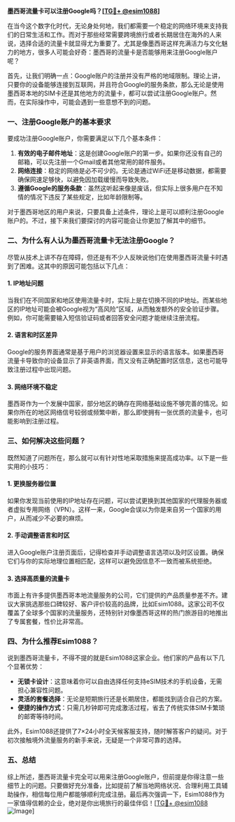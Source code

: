 **墨西哥流量卡可以注册Google吗？[[TG💪+ @esim1088](https://t.me/s/esim1088)]**

在当今这个数字化时代，无论身处何地，我们都需要一个稳定的网络环境来支持我们的日常生活和工作。而对于那些经常需要跨境旅行或者长期居住在海外的人来说，选择合适的流量卡就显得尤为重要了。尤其是像墨西哥这样充满活力与文化魅力的地方，很多人可能会好奇：墨西哥的流量卡是否能够用来注册Google账户呢？

首先，让我们明确一点：Google账户的注册并没有严格的地域限制。理论上讲，只要你的设备能够连接到互联网，并且符合Google的服务条款，那么无论是使用墨西哥本地的SIM卡还是其他地方的流量卡，都可以尝试注册Google账户。然而，在实际操作中，可能会遇到一些意想不到的问题。

### **一、注册Google账户的基本要求**
要成功注册Google账户，你需要满足以下几个基本条件：
1. **有效的电子邮件地址**：这是创建Google账户的第一步。如果你还没有自己的邮箱，可以先注册一个Gmail或者其他常用的邮件服务。
2. **网络连接**：稳定的网络是必不可少的。无论是通过WiFi还是移动数据，都需要确保网速足够快，以避免因加载缓慢而导致失败。
3. **遵循Google的服务条款**：虽然这听起来像是废话，但实际上很多用户在不知情的情况下违反了某些规定，比如年龄限制等。

对于墨西哥地区的用户来说，只要具备上述条件，理论上是可以顺利注册Google账户的。不过，接下来我们要探讨的内容可能会让你更加了解其中的细节。

### **二、为什么有人认为墨西哥流量卡无法注册Google？**
尽管从技术上讲不存在障碍，但还是有不少人反映说他们在使用墨西哥流量卡时遇到了困难。这其中的原因可能包括以下几点：

#### **1. IP地址问题**
当我们在不同国家和地区使用流量卡时，实际上是在切换不同的IP地址。而某些地区的IP地址可能会被Google视为“高风险”区域，从而触发额外的安全验证步骤。例如，你可能需要输入短信验证码或者回答安全问题才能继续注册流程。

#### **2. 语言和时区差异**
Google的服务界面通常是基于用户的浏览器设置来显示的语言版本。如果墨西哥流量卡导致你的设备显示了非英语界面，而又没有正确配置时区信息，这也可能导致注册过程中出现问题。

#### **3. 网络环境不稳定**
墨西哥作为一个发展中国家，部分地区的确存在网络基础设施不够完善的情况。如果你所在的地区网络信号较弱或频繁中断，那么即使拥有一张优质的流量卡，也可能影响到注册过程。

### **三、如何解决这些问题？**
既然知道了问题所在，那么就可以有针对性地采取措施来提高成功率。以下是一些实用的小技巧：

#### **1. 更换服务器位置**
如果你发现当前使用的IP地址存在问题，可以尝试更换到其他国家的代理服务器或者虚拟专用网络（VPN）。这样一来，Google会误以为你是来自另一个国家的用户，从而减少不必要的麻烦。

#### **2. 手动调整语言和时区**
进入Google账户注册页面后，记得检查并手动调整语言选项以及时区设置。确保它们与你的实际地理位置相匹配，这样可以避免因信息不一致而被系统拒绝。

#### **3. 选择高质量的流量卡**
市面上有许多提供墨西哥本地流量服务的公司，它们提供的产品质量参差不齐。建议大家挑选那些口碑较好、客户评价较高的品牌，比如Esim1088。这家公司不仅覆盖了全球多个国家的流量服务，还特别针对像墨西哥这样的热门旅游目的地推出了专属套餐，性价比非常高。

### **四、为什么推荐Esim1088？**
说到墨西哥流量卡，不得不提的就是Esim1088这家企业。他们家的产品有以下几个显著优势：
- **无锁卡设计**：这意味着你可以自由选择任何支持eSIM技术的手机设备，无需担心兼容性问题。
- **灵活的套餐选择**：无论是短期旅行还是长期居住，都能找到适合自己的方案。
- **便捷的操作方式**：只需几秒钟即可完成激活过程，省去了传统实体SIM卡繁琐的邮寄等待时间。

此外，Esim1088还提供了7×24小时全天候客服支持，随时解答客户的疑问。对于初次接触境外流量服务的新手来说，无疑是一个非常可靠的选择。

### **五、总结**
综上所述，墨西哥流量卡完全可以用来注册Google账户，但前提是你得注意一些细节上的问题。只要做好充分准备，比如提前了解当地网络状况、合理利用工具辅助操作，相信每位用户都能够顺利完成注册。最后再次强调一下，Esim1088作为一家值得信赖的企业，绝对是你出境旅行的最佳伴侣！[[TG💪+ @esim1088](https://t.me/s/esim1088) ![Image](https://i.postimg.cc/4NQfJmqS/Snipaste-2025-05-13-00-14-12.png)]
